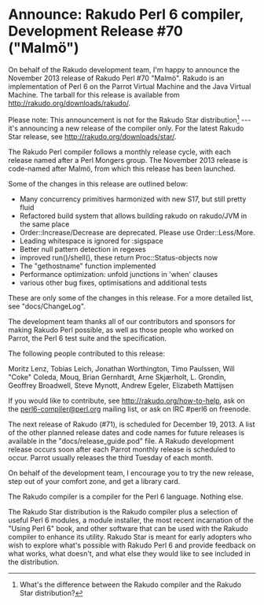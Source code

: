 # Announce: Rakudo Perl 6 compiler, Development Release #70 ("Malmö")

On behalf of the Rakudo development team, I'm happy to announce the
November 2013 release of Rakudo Perl #70 "Malmö". Rakudo is an
implementation of Perl 6 on the Parrot Virtual Machine and the Java Virtual
Machine. The tarball for this release is available from
<http://rakudo.org/downloads/rakudo/>.

Please note: This announcement is not for the Rakudo Star
distribution[^1] --- it's announcing a new release of the compiler
only.  For the latest Rakudo Star release, see
<http://rakudo.org/downloads/star/>.

The Rakudo Perl compiler follows a monthly release cycle, with each
release named after a Perl Mongers group. The November 2013 release is
code-named after Malmö, from which this release has been launched.

Some of the changes in this release are outlined below:

+ Many concurrency primitives harmonized with new S17, but still pretty fluid
+ Refactored build system that allows building rakudo on rakudo/JVM in the same place
+ Order::Increase/Decrease are deprecated.  Please use Order::Less/More.
+ Leading whitespace is ignored for :sigspace
+ Better null pattern detection in regexes
+ improved run()/shell(), these return Proc::Status-objects now
+ The "gethostname" function implemented
+ Performance optimization: unfold junctions in 'when' clauses
+ various other bug fixes, optimisations and additional tests

These are only some of the changes in this release. For a more
detailed list, see "docs/ChangeLog".

The development team thanks all of our contributors and sponsors for
making Rakudo Perl possible, as well as those people who worked on
Parrot, the Perl 6 test suite and the specification.

The following people contributed to this release:

Moritz Lenz, Tobias Leich, Jonathan Worthington, Timo Paulssen,
Will "Coke" Coleda, Mouq, Brian Gernhardt, Arne Skjærholt, L. Grondin,
Geoffrey Broadwell, Steve Mynott, Andrew Egeler, Elizabeth Mattijsen

If you would like to contribute, see <http://rakudo.org/how-to-help>,
ask on the <perl6-compiler@perl.org> mailing list, or ask on IRC
\#perl6 on freenode.

The next release of Rakudo (#71), is scheduled for December 19, 2013.
A list of the other planned release dates and code names for future
releases is available in the "docs/release_guide.pod" file. A Rakudo
development release occurs soon after each Parrot monthly release is
scheduled to occur.  Parrot usually releases the third Tuesday of
each month.

On behalf of the development team, I encourage you to try the new release,
step out of your comfort zone, and get a library card.

[^1]: What's the difference between the Rakudo compiler and the Rakudo
Star distribution?

The Rakudo compiler is a compiler for the Perl 6 language.
Nothing else.

The Rakudo Star distribution is the Rakudo compiler plus a selection
of useful Perl 6 modules, a module installer, the most recent
incarnation of the "Using Perl 6" book, and other software that can
be used with the Rakudo compiler to enhance its utility.  Rakudo Star
is meant for early adopters who wish to explore what's possible with
Rakudo Perl 6 and provide feedback on what works, what doesn't, and
what else they would like to see included in the distribution.
